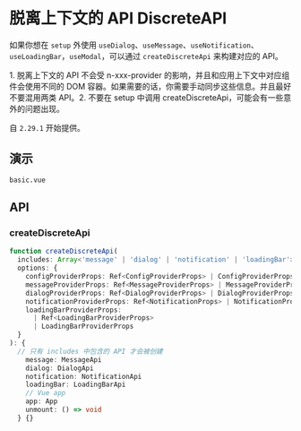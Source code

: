 # 脱离上下文的 API DiscreteAPI

如果你想在 `setup` 外使用 `useDialog`、`useMessage`、`useNotification`、`useLoadingBar`，`useModal`，可以通过 `createDiscreteApi` 来构建对应的 API。

<n-alert title="注意" type="warning" :bordered="false">
  1. 脱离上下文的 API 不会受 <n-text code>n-xxx-provider</n-text> 的影响，并且和应用上下文中对应组件会使用不同的 DOM 容器。如果需要的话，你需要手动同步这些信息。并且最好不要混用两类 API。2. 不要在 <n-text code>setup</n-text> 中调用 <n-text code>createDiscreteApi</n-text>，可能会有一些意外的问题出现。
</n-alert>

自 `2.29.1` 开始提供。

## 演示

```demo
basic.vue
```

## API

### createDiscreteApi

```ts
function createDiscreteApi(
  includes: Array<'message' | 'dialog' | 'notification' | 'loadingBar'>,
  options: {
    configProviderProps: Ref<ConfigProviderProps> | ConfigProviderProps
    messageProviderProps: Ref<MessageProviderProps> | MessageProviderProps
    dialogProviderProps: Ref<DialogProviderProps> | DialogProviderProps
    notificationProviderProps: Ref<NotificationProps> | NotificationProps
    loadingBarProviderProps:
      | Ref<LoadingBarProviderProps>
      | LoadingBarProviderProps
  }
): {
  // 只有 includes 中包含的 API 才会被创建
    message: MessageApi
    dialog: DialogApi
    notification: NotificationApi
    loadingBar: LoadingBarApi
    // Vue app
    app: App
    unmount: () => void
  } {}
```
